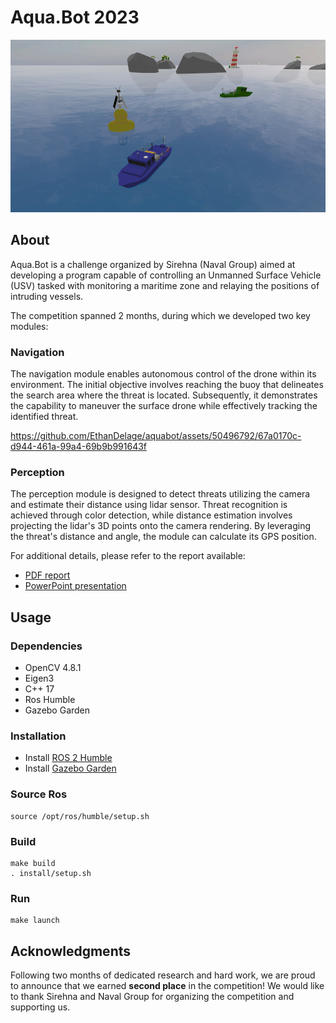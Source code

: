 # Aqua.Bot 2023

![](assets/aquabot_cover.png)

## About

Aqua.Bot is a challenge organized by Sirehna (Naval Group) aimed at developing a program capable of controlling an Unmanned Surface Vehicle (USV) tasked with monitoring a maritime zone and relaying the positions of intruding vessels.

The competition spanned 2 months, during which we developed two key modules:

### Navigation
The navigation module enables autonomous control of the drone within its environment. The initial objective involves reaching the buoy that delineates the search area where the threat is located. Subsequently, it demonstrates the capability to maneuver the surface drone while effectively tracking the identified threat.

https://github.com/EthanDelage/aquabot/assets/50496792/67a0170c-d944-461a-99a4-69b9b991643f



### Perception
The perception module is designed to detect threats utilizing the camera and estimate their distance using lidar sensor. Threat recognition is achieved through color detection, while distance estimation involves projecting the lidar's 3D points onto the camera rendering. By leveraging the threat's distance and angle, the module can calculate its GPS position.

For additional details, please refer to the report available:

- [PDF report](assets/report.pdf)
- [PowerPoint presentation](assets/presentation.pptx)

## Usage

### Dependencies

- OpenCV 4.8.1
- Eigen3
- C++ 17
- Ros Humble
- Gazebo Garden

### Installation

- Install [ROS 2 Humble](https://docs.ros.org/en/humble/Installation/Ubuntu-Install-Debians.html)
- Install [Gazebo Garden](https://gazebosim.org/docs/garden/install_ubuntu)

### Source Ros

```shell
source /opt/ros/humble/setup.sh
```

### Build

```shell
make build
. install/setup.sh
```

### Run

```shell
make launch
```

## Acknowledgments

Following two months of dedicated research and hard work, we are proud to announce that we earned **second place** in the competition!
We would like to thank Sirehna and Naval Group for organizing the competition and supporting us. 
